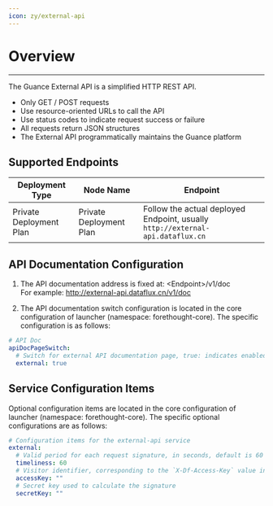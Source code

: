 ```yaml
---
icon: zy/external-api
---
```

# Overview

---

The Guance External API is a simplified HTTP REST API.

* Only GET / POST requests
* Use resource-oriented URLs to call the API
* Use status codes to indicate request success or failure
* All requests return JSON structures
* The External API programmatically maintains the Guance platform

## Supported Endpoints

| Deployment Type | Node Name | Endpoint                |
|-----------------|-----------|-------------------------|
| Private Deployment Plan | Private Deployment Plan | Follow the actual deployed Endpoint, usually `http://external-api.dataflux.cn` |

## API Documentation Configuration

1. The API documentation address is fixed at: \<Endpoint>/v1/doc <br/>
For example: http://external-api.dataflux.cn/v1/doc

3. The API documentation switch configuration is located in the core configuration of launcher (namespace: forethought-core). The specific configuration is as follows:
```yaml
# API Doc
apiDocPageSwitch:
  # Switch for external API documentation page, true: indicates enabled; false: indicates disabled. Default is `false`
  external: true

```

## Service Configuration Items

Optional configuration items are located in the core configuration of launcher (namespace: forethought-core). The specific optional configurations are as follows:
```yaml
# Configuration items for the external-api service
external:
  # Valid period for each request signature, in seconds, default is 60 seconds
  timeliness: 60
  # Visitor identifier, corresponding to the `X-Df-Access-Key` value in the request header; non-empty string
  accessKey: ""
  # Secret key used to calculate the signature
  secretKey: ""

```
